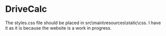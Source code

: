 # DriveCalc
The styles.css file should be placed in src\main\resources\static\css. I have it as it is because the website is a work in progress.
